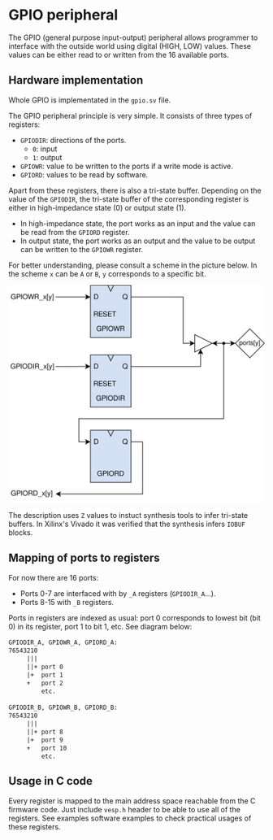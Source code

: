 # GPIO peripheral
The GPIO (general purpose input-output) peripheral allows programmer to interface with the outside world using digital (HIGH, LOW) values.
These values can be either read to or written from the 16 available ports.

## Hardware implementation
Whole GPIO is implementated in the `gpio.sv` file.

The GPIO peripheral principle is very simple. It consists of three types of registers:
- `GPIODIR`: directions of the ports.
    - `0`: input
    - `1`: output
- `GPIOWR`: value to be written to the ports if a write mode is active.
- `GPIORD`: values to be read by software.

Apart from these registers, there is also a tri-state buffer. Depending on the value of the `GPIODIR`,
the tri-state buffer of the corresponding register is either in high-impedance state (0) or output state (1).
- In high-impedance state, the port works as an input and the value can be read from the `GPIORD` register.
- In output state, the port works as an output and the value to be output can be written to the `GPIOWR` register.

For better understanding, please consult a scheme in the picture below. In the scheme `x` can be `A` or `B`, `y` corresponds to a specific bit.

![GPIO hardware scheme](../img/scheme-gpio.svg)

The description uses `Z` values to instuct synthesis tools to infer tri-state buffers. In Xilinx's Vivado it was verified that
the synthesis infers `IOBUF` blocks.

## Mapping of ports to registers
For now there are 16 ports:
- Ports 0-7 are interfaced with by `_A` registers (`GPIODIR_A`...).
- Ports 8-15 with `_B` registers.

Ports in registers are indexed as usual: port 0 corresponds to lowest bit (bit 0) in its register, port 1 to bit 1, etc. See diagram below:
```
GPIODIR_A, GPIOWR_A, GPIORD_A:
76543210
     |||
     ||+ port 0
     |+  port 1
     +   port 2
         etc.

GPIODIR_B, GPIOWR_B, GPIORD_B:
76543210
     |||
     ||+ port 8
     |+  port 9
     +   port 10
         etc.
```

## Usage in C code
Every register is mapped to the main address space reachable from the C firmware code. Just include `vesp.h` header to be able to use all of the registers.
See examples software examples to check practical usages of these registers.
